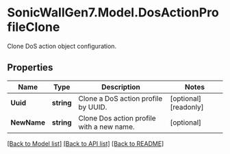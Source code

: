 # SonicWallGen7.Model.DosActionProfileClone
Clone DoS action object configuration.

## Properties

Name | Type | Description | Notes
------------ | ------------- | ------------- | -------------
**Uuid** | **string** | Clone a DoS action profile by UUID. | [optional] [readonly] 
**NewName** | **string** | Clone Dos action profile with a new name. | [optional] 

[[Back to Model list]](../README.md#documentation-for-models) [[Back to API list]](../README.md#documentation-for-api-endpoints) [[Back to README]](../README.md)

